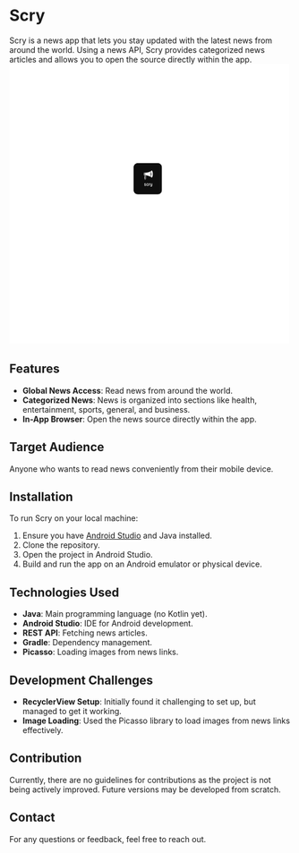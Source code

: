 # Scry

Scry is a news app that lets you stay updated with the latest news from around the world. Using a news API, Scry provides categorized news articles and allows you to open the source directly within the app.
![Alt text](scry.(7).png)


## Features

- **Global News Access**: Read news from around the world.
- **Categorized News**: News is organized into sections like health, entertainment, sports, general, and business.
- **In-App Browser**: Open the news source directly within the app.

## Target Audience

Anyone who wants to read news conveniently from their mobile device.

## Installation

To run Scry on your local machine:

1. Ensure you have [Android Studio](https://developer.android.com/studio) and Java installed.
2. Clone the repository.
3. Open the project in Android Studio.
4. Build and run the app on an Android emulator or physical device.

## Technologies Used

- **Java**: Main programming language (no Kotlin yet).
- **Android Studio**: IDE for Android development.
- **REST API**: Fetching news articles.
- **Gradle**: Dependency management.
- **Picasso**: Loading images from news links.

## Development Challenges

- **RecyclerView Setup**: Initially found it challenging to set up, but managed to get it working.
- **Image Loading**: Used the Picasso library to load images from news links effectively.

## Contribution

Currently, there are no guidelines for contributions as the project is not being actively improved. Future versions may be developed from scratch.

## Contact

For any questions or feedback, feel free to reach out.
